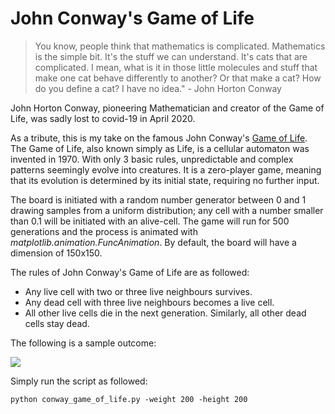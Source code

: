 # John Conway's Game of Life

> You know, people think that mathematics is complicated. Mathematics is the simple bit. It's the stuff we can understand. It's cats that are complicated. I mean, what is it in those little molecules and stuff that make one cat behave differently to another? Or that make a cat? How do you define a cat? I have no idea." - John Horton Conway 

John Horton Conway, pioneering Mathematician and creator of the Game of Life, was sadly lost to covid-19 in April 2020.

As a tribute, this is my take on the famous John Conway's [Game of Life](https://en.wikipedia.org/wiki/Conway%27s_Game_of_Life). The Game of Life, also known simply as Life, is a cellular automaton was invented in 1970. With only 3 basic rules, unpredictable and complex patterns seemingly evolve into creatures. It is a zero-player game, meaning that its evolution is determined by its initial state, requiring no further input.

The board is initiated with a random number generator between 0 and 1 drawing samples from a uniform distribution; any cell with a number smaller than 0.1 will be initiated with an alive-cell. The game will run for 500 generations and the process is animated with *matplotlib.animation.FuncAnimation*. By default, the board will have a dimension of 150x150. 

The rules of John Conway's Game of Life are as followed:
* Any live cell with two or three live neighbours survives.
* Any dead cell with three live neighbours becomes a live cell.
* All other live cells die in the next generation. Similarly, all other dead cells stay dead.

The following is a sample outcome:

![](game_of_life.gif)

Simply run the script as followed:

```python conway_game_of_life.py -weight 200 -height 200```
